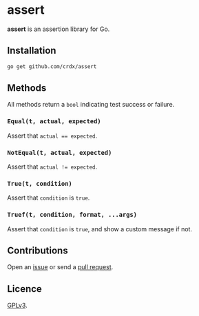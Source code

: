 # assert

**assert** is an assertion library for Go.

## Installation

```sh
go get github.com/crdx/assert
```

## Methods

All methods return a `bool` indicating test success or failure.

### `Equal(t, actual, expected)`

Assert that `actual == expected`.

### `NotEqual(t, actual, expected)`

Assert that `actual != expected`.

### `True(t, condition)`

Assert that `condition` is `true`.

### `Truef(t, condition, format, ...args)`

Assert that `condition` is `true`, and show a custom message if not.

## Contributions

Open an [issue](https://github.com/crdx/assert/issues) or send a [pull request](https://github.com/crdx/assert/pulls).

## Licence

[GPLv3](LICENCE).
